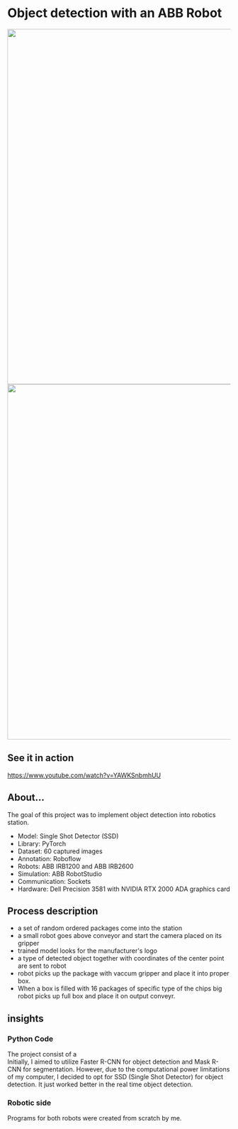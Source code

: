 # Object detection with an ABB Robot


<p float="center">
  <img src="https://github.com/arkurpas/Object-detection-ABB-RobotStudio/assets/129556066/c3988a6e-7703-490e-bcae-93ff3a80b005)" width="800" />
  <img src="https://github.com/arkurpas/Object-detection-ABB-RobotStudio/assets/129556066/3d299685-de07-4fe2-ae93-cf3955cd3fe6" width="800" /> 
</p>


## See it in action
https://www.youtube.com/watch?v=YAWKSnbmhUU

## About...
The goal of this project was to implement object detection into robotics station. 

* Model: Single Shot Detector (SSD)
* Library: PyTorch
* Dataset: 60 captured images
* Annotation: Roboflow
* Robots: ABB IRB1200 and ABB IRB2600
* Simulation: ABB RobotStudio
* Communication: Sockets
* Hardware: Dell Precision 3581 with NVIDIA RTX 2000 ADA graphics card 

  
## Process description

* a set of random ordered packages come into the station
* a small robot goes above conveyor and  start the camera placed on its gripper
* trained model looks for the manufacturer's logo
* a type of detected object together with coordinates of the center point are sent to robot
* robot picks up the package with vaccum gripper and place it into proper box.
* When a box is filled with 16 packages of specific type of the chips big robot picks up full box and place it on output conveyr.


## insights

### Python Code 
The project consist of a  
Initially, I aimed to utilize Faster R-CNN for object detection and Mask R-CNN for segmentation. However, due to the computational power limitations of my computer, I decided to opt for SSD (Single Shot Detector) for object detection. It just worked better in the real time object detection.

### Robotic side
Programs for both robots were created from scratch by me. 


